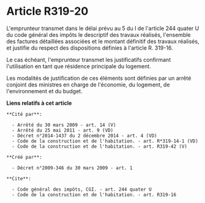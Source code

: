 # Article R319-20

L'emprunteur transmet dans le délai prévu au 5 du I de l'article 244 quater U du code général des impôts le descriptif des
travaux réalisés, l'ensemble des factures détaillées associées et le montant définitif des travaux réalisés, et justifie du
respect des dispositions définies à l'article R. 319-16. 

Le cas échéant, l'emprunteur transmet les justificatifs confirmant l'utilisation en tant que résidence principale du
logement. 

Les modalités de justification de ces éléments sont définies par un arrêté conjoint des ministres en charge de l'économie, du
logement, de l'environnement et du budget.

**Liens relatifs à cet article**

	**Cité par**:

	  - Arrêté du 30 mars 2009 - art. 14 (V)
	  - Arrêté du 25 mai 2011 - art. 9 (VD)
	  - Décret n°2014-1437 du 2 décembre 2014 - art. 4 (VD)
	  - Code de la construction et de l'habitation. - art. R*319-14-1 (VD)
	  - Code de la construction et de l'habitation. - art. R319-42 (V)

	**Créé par**:

	  - Décret n°2009-346 du 30 mars 2009 - art. 1

	**Cite**:

	  - Code général des impôts, CGI. - art. 244 quater U
	  - Code de la construction et de l'habitation. - art. R319-16
